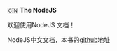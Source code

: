:cn: **The NodeJS**

欢迎使用NodeJS 文档！

NodeJS中文文档，本书的[github](https://www.gitbook.io/book/0532/nodejs)地址
